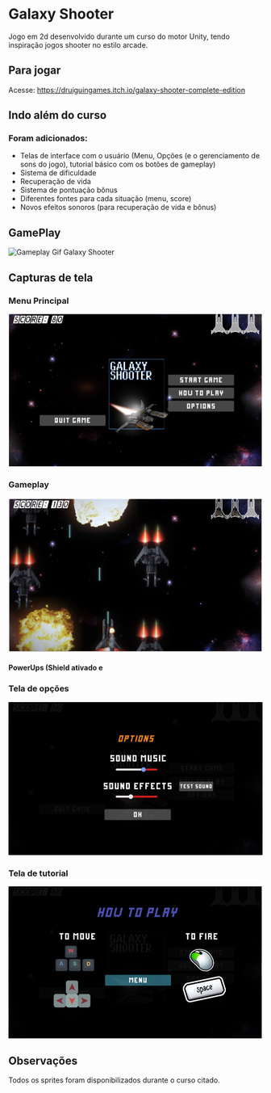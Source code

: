 # Galaxy Shooter
Jogo em 2d desenvolvido durante um curso do motor Unity, tendo inspiração jogos shooter no estilo arcade.

## Para jogar
Acesse: https://druiguingames.itch.io/galaxy-shooter-complete-edition

## Indo além do curso
### Foram adicionados:
  - Telas de interface com o usuário (Menu, Opções (e o gerenciamento de sons do jogo), tutorial básico com os botões de gameplay)
  - Sistema de dificuldade 
  - Recuperação de vida
  - Sistema de pontuação bônus
  - Diferentes fontes para cada situação (menu, score)
  - Novos efeitos sonoros (para recuperação de vida e bônus)
## GamePlay
![Gameplay Gif Galaxy Shooter](https://github.com/GodKelvin/Galaxy_Shooter/blob/master/Arquivos_Readme/gameplay.gif)
## Capturas de tela
### Menu Principal
<img src="https://github.com/GodKelvin/Galaxy_Shooter/blob/master/Arquivos_Readme/menu_principal.png">

### Gameplay
<img src="https://github.com/GodKelvin/Galaxy_Shooter/blob/master/Arquivos_Readme/gameplay_example_2.png">

#### PowerUps (Shield ativado e 

### Tela de opções
<img src="https://github.com/GodKelvin/Galaxy_Shooter/blob/master/Arquivos_Readme/options.png">

### Tela de tutorial
<img src="https://github.com/GodKelvin/Galaxy_Shooter/blob/master/Arquivos_Readme/how_to_play.png">

## Observações
Todos os sprites foram disponibilizados durante o curso citado.
